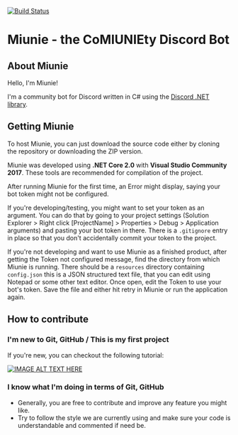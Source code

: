 [![Build Status](https://travis-ci.org/petrspelos/Community-Discord-BOT.svg?branch=master)](https://travis-ci.org/petrspelos/Community-Discord-BOT)

# Miunie - the Co**MIUNIE**ty Discord Bot

## About Miunie

Hello, I'm Miunie!

I'm a community bot for Discord written in C# using the [Discord .NET library](https://github.com/RogueException/Discord.Net).

## Getting Miunie

To host Miunie, you can just download the source code either by cloning the repository or downloading the ZIP version.

Miunie was developed using **.NET Core 2.0** with **Visual Studio Community 2017**. These tools are recommended for compilation of the project.

After running Miunie for the first time, an Error might display, saying your bot token might not be configured. 

If you're developing/testing, you might want to set your token as an argument. You can do that by going to your project settings (Solution Explorer > Right click [ProjectName] > Properties > Debug > Application arguments) and pasting your bot token in there. There is a `.gitignore` entry in place so that you don't accidentally commit your token to the project.

If you're not developing and want to use Miunie as a finished product, after getting the Token not configured message, find the directory from which Miunie is running. There should be a `resources` directory containing `config.json` this is a JSON structured text file, that you can edit using Notepad or some other text editor. Once open, edit the Token to use your bot's token. Save the file and either hit retry in Miunie or run the application again.

## How to contribute

### I'm new to Git, GitHub / This is my first project

If you're new, you can checkout the following tutorial:

[![IMAGE ALT TEXT HERE](https://img.youtube.com/vi/85s_-i4hHbM/0.jpg)](https://youtu.be/85s_-i4hHbM)

### I know what I'm doing in terms of Git, GitHub

* Generally, you are free to contribute and improve any feature you might like.
* Try to follow the style we are currently using and make sure your code is understandable and commented if need be.
